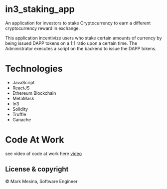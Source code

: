 # in3_staking_app
An application for investors to stake Cryptocurrency to earn a different cryptocurrency reward in exchange. 

This application incentivize users who stake certain amounts of currency by being issued DAPP tokens on a 1:1 ratio upon a certain time. 
The Administrator executes a script on the backend to issue the DAPP tokens.

# Technologies
- JavaScript
- ReactJS
- Ethereum Blockchain
- MetaMask
- In3
- Solidity
- Truffle
- Ganache

# Code At Work
see video of code at work here [video](https://drive.google.com/file/d/1MjNTOeytp7o_hKp6oNTkKwhf9wzhzNn2/preview)


## License & copyright
© Mark Mesina, Software Engineer
